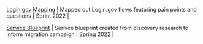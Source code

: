 [Login.gov Mapping](https://app.mural.co/t/departmentofveteransaffairs9999/m/departmentofveteransaffairs9999/1715873691897/97f859c94e985a45301a98082d4cbd99654f557b?sender=u1b0df595924572baa8a94764) | Mapped out Login.gov flows featuring pain points and questions | Sprint 2022 | 

[Service Blueprint](https://github.com/department-of-veterans-affairs/va.gov-team/blob/master/products/login.gov-adoption/discovery/design/service%20blueprint_login.gov%20migration%20pathways.pdf) | Serivce blueprint created from discovery research to inform migration campaign | Spring 2022 | 
